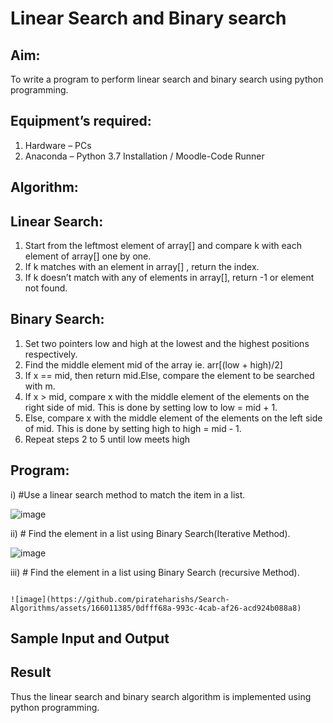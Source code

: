 # Linear Search and Binary search
## Aim:
To write a program to perform linear search and binary search using python programming.
## Equipment’s required:
1.	Hardware – PCs
2.	Anaconda – Python 3.7 Installation / Moodle-Code Runner
## Algorithm:
## Linear Search:
1.	Start from the leftmost element of array[] and compare k with each element of array[] one by one.
2.	If k matches with an element in array[] , return the index.
3.	If k doesn’t match with any of elements in array[], return -1 or element not found.
## Binary Search:
1.	Set two pointers low and high at the lowest and the highest positions respectively.
2.	Find the middle element mid of the array ie. arr[(low + high)/2]
3.	If x == mid, then return mid.Else, compare the element to be searched with m.
4.	If x > mid, compare x with the middle element of the elements on the right side of mid. This is done by setting low to low = mid + 1.
5.	Else, compare x with the middle element of the elements on the left side of mid. This is done by setting high to high = mid - 1.
6.	Repeat steps 2 to 5 until low meets high
## Program:
i)	#Use a linear search method to match the item in a list.

![image](https://github.com/pirateharishs/Search-Algorithms/assets/166011385/20ad7080-203c-4626-962d-f630f35e7412)

ii)	# Find the element in a list using Binary Search(Iterative Method).


![image](https://github.com/pirateharishs/Search-Algorithms/assets/166011385/b6073545-a5ad-4624-9fce-faf8c5706190)

iii)	# Find the element in a list using Binary Search (recursive Method).
```

![image](https://github.com/pirateharishs/Search-Algorithms/assets/166011385/0dfff68a-993c-4cab-af26-acd924b088a8)

```
## Sample Input and Output






## Result
Thus the linear search and binary search algorithm is implemented using python programming.
